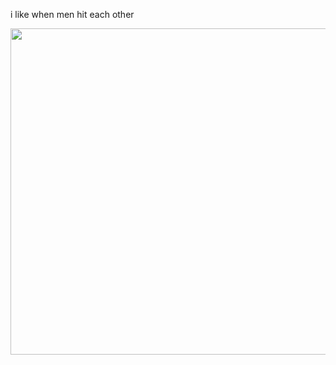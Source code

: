 i like when men hit each other
<p align="center">
  <img width="855" height="522" src="https://cdn.discordapp.com/attachments/1262511261250228276/1308896963227422750/nyrbvdscax.png?ex=673f9cca&is=673e4b4a&hm=60db918768450379af373786e73bca3de31ad5cbbe202315a8b46addceda43f0&">
</p>
